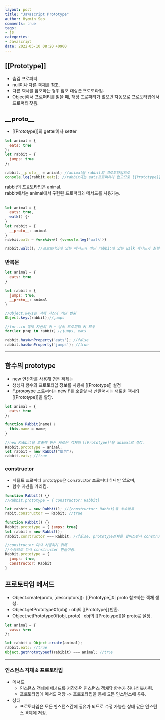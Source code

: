 ```yaml
---
layout: post
title: "Javascript Prototype"
author: Hyemin Seo
comments: true
tags:
- js
categories:
- Javascript
date: 2022-05-10 08:20 +0900
---
```


## [[Prototype]]  
- 숨김 프로퍼티.    
- null이나 다른 객체를 참조.  
- 다른 객체를 참조하는 경우 참조 대상은 프로토타입.  
- Object에서 프로퍼티를 읽을 때, 해당 프로퍼티가 없으면 자동으로 프로토타입에서 프로퍼티 찾음.  

## \_\_proto\_\_  
- [[Prototype]]의 getter이자 setter  

```javascript
let animal = {
  eats: true
};
let rabbit = {
  jumps: true
};

rabbit.__proto__ = animal; //animal을 rabbit의 프로토타입으로
console.log(rabbit.eats); //rabbit에는 eats프로퍼티가 없으므로 [[Prototype]]이 참조하는 animal에서 eats를 읽음.
```
rabbit의 프로토타입은 animal.  
rabbit에서는 animal에서 구현된 프로퍼티와 메서드를 사용가능.  
<br/>

```javascript
let animal = {
  eats: true,
  walk() {}
}
let rabbit = {
  __proto__: animal
}
rabbit.walk = function() {console.log('walk')}

rabbit.walk(); //프로토타입에 있는 메서드가 아닌 rabbit에 있는 walk 메서드가 실행.
```

### 반복문  
```javascript
let animal = {
  eats: true
}

let rabbit = {
  jumps: true,
  __proto__: animal
}

//Object.keys는 객체 자신의 키만 반환
Object.keys(rabbit);//jumps

//for..in 객체 자신의 키 + 상속 프로퍼티 키 모두
for(let prop in rabbit) //jumps, eats

rabbit.hasOwnProperty('eats'); //false
rabbit.hasOwnProperty('jumps'); //true
```
***  

## 함수의 prototype  
- new 연산자를 사용해 만든 객체는  
- 생성자 함수의 프로토타입 정보를 사용해 [[Prototype]] 설정  
- F.prototype 프로퍼티는 new F를 호출할 때 만들어지는 새로운 객체의 [[Prototype]]을 할당.  

```javascript
let animal = {
  eats: true
};

function Rabbit(name) {
  this.name = name;
}

//new Rabbit을 호출해 만든 새로운 객체의 [[Prototype]]을 animal로 설정.
Rabbit.prototype = animal;
let rabbit = new Rabbit("토끼");
rabbit.eats; //true
```
  
### constructor
- 디폴트 프로퍼티 prototype은 constructor 프로퍼티 하나만 있으며,  
- 함수 자신을 가리킴.  

```javascript
function Rabbit() {}
//Rabbit.prototype = { constructor: Rabbit}

let rabbit = new Rabbit(); //{constructor: Rabbit}을 상속받음
rabit.constructor == Rabbit; //true
``` 

```javascript
function Rabbit() {}
Rabbit.prototype = { jumps: true}
let rabbit = new Rabbit();
rabbit.constructor === Rabbit; //false. prototype전체를 덮어쓰면서 constructor X

//constructor 다시 사용하기 위해
//수동으로 다시 constructor 만들어줌.
Rabbit.prototype = {
  jumps: true,
  constructor: Rabbit
}

```

## 프로토타입 메서드  
- Object.create(proto, [descriptors]) : [[Prototype]]이 proto 참조하는 객체 생성.  
- Object.getPrototypeOf(obj) : obj의 [[Prototype]] 반환.  
- Object.setPrototypeOf(obj, proto) : obj의 [[Prototype]]을 proto로 설정.   

```javascript
let animal = {
  eats: true
};

let rabbit = Object.create(animal);
rabbit.eats; //true
Object.getPrototypeof(rabibit) === animal; //true
```

***

### 인스턴스 객체 & 프로토타입  
- 메서드  
  - 인스턴스 객체에 메서드를 저장하면 인스턴스 객체당 함수가 하나씩 복사됨.  
  - 프로토타입에 메서드 저장 -> 프로토타입을 통해 모든 인스턴스에 공유. 
- 상태  
  - 프로토타입은 모든 인스턴스간에 공유가 되므로 수정 가능한 상태 값은 인스턴스 객체에 저장.  

